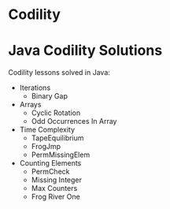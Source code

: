 # Codility
Java Codility Solutions
=======================

Codility lessons solved in Java:

- Iterations
	- Binary Gap
- Arrays
	- Cyclic Rotation
	- Odd Occurrences In Array
- Time Complexity
	- TapeEquilibrium
	- FrogJmp
	- PermMissingElem
- Counting Elements
	- PermCheck
	- Missing Integer
	- Max Counters
	- Frog River One

